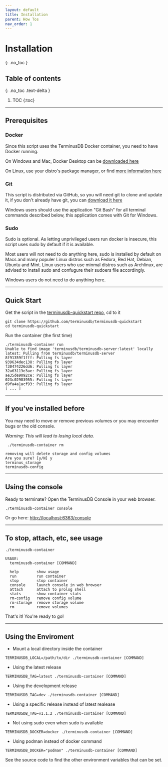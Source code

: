 ```yaml
---
layout: default
title: Installation
parent: How Tos
nav_order: 1
---
```


# Installation
{: .no_toc }

## Table of contents
{: .no_toc .text-delta }

1. TOC
{:toc}

---

## Prerequisites

### Docker

Since this script uses the TerminusDB Docker container, you need to have Docker running.

On Windows and Mac, Docker Desktop can be [downloaded here](https://www.docker.com/products/docker-desktop)

On Linux, use your distro's package manager, or find [more information here](https://www.docker.com/products/container-runtime)

### Git

This script is distributed via GitHub, so you will need git to clone and update it, if you don't already have git, you can [download it here](https://git-scm.com/downloads)

Windows users should use the application "Git Bash" for all terminal commands described below, this application comes with Git for Windows.

### Sudo

Sudo is optional. As letting unprivileged users run docker is insecure, this script uses sudo by default if it is available.

Most users will not need to do anything here, sudo is installed by default on Macs and many populer Linux distros such as Fedora, Red Hat, Debian, Ubuntu and Mint. Linux users who use minmal distros such as Archlinux, are advised to install sudo and confugure their sudoers file accordingly.

Windows users do not need to do anything here.

---

## Quick Start

Get the script in the [terminusdb-quickstart repo](https://github.com/terminusdb/terminusdb-quickstart), cd to it

```
git clone https://github.com/terminusdb/terminusdb-quickstart
cd terminusdb-quickstart
```

Run the container (the first time)

```
./terminusdb-container run
Unable to find image 'terminusdb/terminusdb-server:latest' locally
latest: Pulling from terminusdb/terminusdb-server
8f91359f1fff: Pulling fs layer
939634dec138: Pulling fs layer
f30474226dd6: Pulling fs layer
32a63113e3ae: Pulling fs layer
ae35de9092ce: Pulling fs layer
023c02983955: Pulling fs layer
d9fa4a1acf93: Pulling fs layer
[ ... ]
```

---

## If you've installed before

You may need to move or remove previous volumes or you may encounter bugs or the old console.

*Warning: This will lead to losing local data.*

```
 ./terminusdb-container rm

removing will delete storage and config volumes
Are you sure? [y/N] y
terminus_storage
terminusdb-config
```

---

## Using the console

Ready to terminate? Open the TerminusDB Console in your web browser.
```
./terminusdb-container console
```
Or go here: [http://localhost:6363/console](http://localhost:6363/console)

---

## To stop, attach, etc, see usage

```
./terminusdb-container

USAGE:
  terminusdb-container [COMMAND]

  help        show usage
  run         run container
  stop        stop container
  console     launch console in web browser
  attach      attach to prolog shell
  stats       show container stats
  rm-config   remove config volume
  rm-storage  remove storage volume
  rm          remove volumes
```

That's it! You're ready to go!

---

## Using the Enviroment

* Mount a local directory inside the container
```
TERMINUSDB_LOCAL=/path/to/dir ./terminusdb-container [COMMAND]
```
* Using the latest release
```
TERMINUSDB_TAG=latest ./terminusdb-container [COMMAND]
```
* Using the development release
```
TERMINUSDB_TAG=dev ./terminusdb-container [COMMAND]
```
* Using a specific release instead of latest realease
```
TERMINUSDB_TAG=v1.1.2 ./terminusdb-container [COMMAND]
```
* Not using sudo even when sudo is available
```
TERMINUSDB_DOCKER=docker ./terminusdb-container [COMMAND]
```
* Using podman instead of docker command
```
TERMINUSDB_DOCKER="podman" ./terminusdb-container [COMMAND]
```

See the source code to find the other environment variables that can be set.
